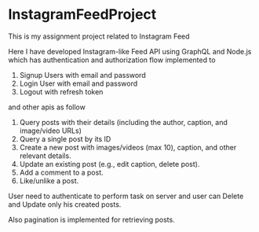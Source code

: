 # InstagramFeedProject
This is my assignment project related to Instagram Feed

Here I have developed Instagram-like Feed API using GraphQL and Node.js
which has authentication and authorization flow implemented to 
1. Signup Users with email and password 
2. Login User with email and password 
3. Logout with refresh token

and other apis as follow
1. Query posts with their details (including the author, caption, and image/video URLs)
2. Query a single post by its ID
3. Create a new post with images/videos (max 10), caption, and other relevant details.
4. Update an existing post (e.g., edit caption, delete post).
5. Add a comment to a post.
6. Like/unlike a post.

User need to authenticate to perform task on server 
and user can Delete and Update only his created posts.

Also pagination is implemented for retrieving posts.

